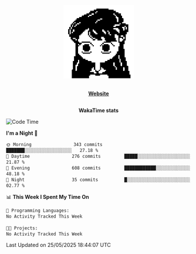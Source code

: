 ##

<p align="center">
  <img src="./person.gif" />
</p>

##

<div align="center">
  <p>
    <strong>
    <a href='https://domm.me'>Website</a>
    </strong>
  </p>
</div>

##

<div align="center">
  <p>
    <strong>
    WakaTime stats
    </strong>
  </p>
</div>

<!--START_SECTION:waka-->
![Code Time](http://img.shields.io/badge/Code%20Time-119%20hrs%2045%20mins-blue)

**I'm a Night 🦉** 

```text
🌞 Morning                343 commits         ███████░░░░░░░░░░░░░░░░░░   27.18 % 
🌆 Daytime                276 commits         █████░░░░░░░░░░░░░░░░░░░░   21.87 % 
🌃 Evening                608 commits         ████████████░░░░░░░░░░░░░   48.18 % 
🌙 Night                  35 commits          █░░░░░░░░░░░░░░░░░░░░░░░░   02.77 % 
```


📊 **This Week I Spent My Time On** 

```text
💬 Programming Languages: 
No Activity Tracked This Week

🐱‍💻 Projects: 
No Activity Tracked This Week
```


 Last Updated on 25/05/2025 18:44:07 UTC
<!--END_SECTION:waka-->

